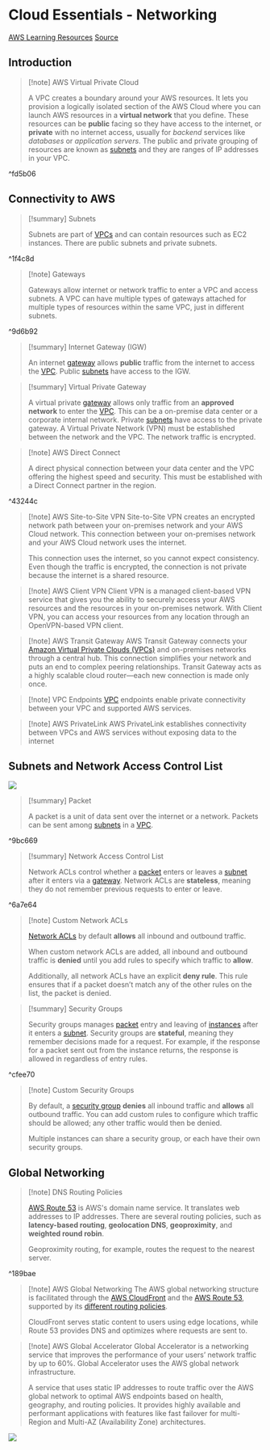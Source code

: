 # Cloud Essentials - Networking

[AWS Learning Resources](AWS%20Learning%20Resources.md)
[Source](https://explore.skillbuilder.aws/learn/course/134/play/99519/aws-cloud-practitioner-essentials)

## Introduction

> [!note] AWS Virtual Private Cloud
> 
> A VPC creates a boundary around your AWS resources. It lets you provision a logically isolated section of the AWS Cloud where you can launch AWS resources in a **virtual network** that you define. These resources can be **public** facing so they have access to the internet, or **private** with no internet access, usually for *backend* services like *databases* or *application servers*. The public and private grouping of resources are known as [subnets](#^1f4c8d) and they are ranges of IP addresses in your VPC.

^fd5b06

## Connectivity to AWS

> [!summary] Subnets
> 
> Subnets are part of [VPCs](2.4%20Networking.md#^fd5b06) and can contain resources such as EC2 instances. There are public subnets and private subnets.

^1f4c8d

> [!note] Gateways
> 
> Gateways allow internet or network traffic to enter a VPC and access subnets. A VPC can have multiple types of gateways attached for multiple types of resources within the same VPC, just in different subnets.

^9d6b92

> [!summary] Internet Gateway (IGW)
> 
> An internet [gateway](2.4%20Networking.md#^9d6b92) allows **public** traffic from the internet to access the [VPC](2.4%20Networking.md#^fd5b06). Public [subnets](2.4%20Networking.md#^1f4c8d) have access to the IGW.

> [!summary] Virtual Private Gateway
> 
> A virtual private [gateway](2.4%20Networking.md#^9d6b92) allows only traffic from an **approved network** to enter the [VPC](2.4%20Networking.md#^fd5b06). This can be a on-premise data center or a corporate internal network. Private [subnets](2.4%20Networking.md#^1f4c8d) have access to the private gateway. A Virtual Private Network (VPN) must be established between the network and the VPC. The network traffic is encrypted.

> [!note] AWS Direct Connect
> 
> A direct physical connection between your data center and the VPC offering the highest speed and security. This must be established with a Direct Connect partner in the region.

^43244c

> [!note] AWS Site-to-Site VPN
> Site-to-Site VPN creates an encrypted network path between your on-premises network and your AWS Cloud network. This connection between your on-premises network and your AWS Cloud network uses the internet.
> 
> This connection uses the internet, so you cannot expect consistency. Even though the traffic is encrypted, the connection is not private because the internet is a shared resource.

> [!note] AWS Client VPN
> Client VPN is a managed client-based VPN service that gives you the ability to securely access your AWS resources and the resources in your on-premises network. With Client VPN, you can access your resources from any location through an OpenVPN-based VPN client.

> [!note] AWS Transit Gateway
> AWS Transit Gateway connects your [Amazon Virtual Private Clouds (VPCs)](#^fd5b06) and on-premises networks through a central hub. This connection simplifies your network and puts an end to complex peering relationships. Transit Gateway acts as a highly scalable cloud router—each new connection is made only once.

> [!note] VPC Endpoints
> [VPC](#^fd5b06) endpoints enable private connectivity between your VPC and supported AWS services.

> [!note] AWS PrivateLink
> AWS PrivateLink establishes connectivity between VPCs and AWS services without exposing data to the internet

## Subnets and Network Access Control List

![](Pasted%20image%2020240319190825.png)

> [!summary] Packet
> 
> A packet is a unit of data sent over the internet or a network. Packets can be sent among [subnets](2.4%20Networking.md#^1f4c8d) in a [VPC](2.4%20Networking.md#^fd5b06).

^9bc669

> [!summary] Network Access Control List
> 
> Network ACLs control whether a [packet](2.4%20Networking.md#^9bc669) enters or leaves a [subnet](2.4%20Networking.md#^1f4c8d) after it enters via a [gateway](2.4%20Networking.md#^9d6b92). Network ACLs are **stateless**, meaning they do not remember previous requests to enter or leave. 

^6a7e64

> [!note] Custom Network ACLs
> 
> [Network ACLs](2.4%20Networking.md#^6a7e64) by default **allows** all inbound and outbound traffic. 
> 
> When custom network ACLs are added, all inbound and outbound traffic is **denied** until you add rules to specify which traffic to **allow**. 
> 
> Additionally, all network ACLs have an explicit **deny rule**. This rule ensures that if a packet doesn’t match any of the other rules on the list, the packet is denied.

> [!summary] Security Groups
> 
> Security groups manages [packet](2.4%20Networking.md#^9bc669) entry and leaving of [instances](2.2%20Compute%20in%20the%20Cloud.md#^d12940) after it enters a [subnet](2.4%20Networking.md#^1f4c8d). Security groups are **stateful**, meaning they remember decisions made for a request. For example, if the response for a packet sent out from the instance returns, the response is allowed in regardless of entry rules.

^cfee70

> [!note] Custom Security Groups
> 
> By default, a [security group](2.4%20Networking.md#^cfee70) **denies** all inbound traffic and **allows** all outbound traffic. You can add custom rules to configure which traffic should be allowed; any other traffic would then be denied.
> 
> Multiple instances can share a security group, or each have their own security groups.

## Global Networking

> [!note] DNS Routing Policies
> 
> [AWS Route 53](2.3%20Global%20Infrastructure.md#^165290) is AWS's domain name service. It translates web addresses to IP addresses. There are several routing policies, such as **latency-based routing**, **geolocation DNS**, **geoproximity**, and **weighted round robin**.
> 
> Geoproximity routing, for example, routes the request to the nearest server.

^189bae

> [!note] AWS Global Networking
> The AWS global networking structure is facilitated through the [AWS CloudFront](2.3%20Global%20Infrastructure.md#^6894c0) and the [AWS Route 53](2.3%20Global%20Infrastructure.md#^165290), supported by its [different routing policies](2.4%20Networking.md#^189bae).
> 
> CloudFront serves static content to users using edge locations, while Route 53 provides DNS and optimizes where requests are sent to.

> [!note] AWS Global Accelerator
> Global Accelerator is a networking service that improves the performance of your users’ network traffic by up to 60%. Global Accelerator uses the AWS global network infrastructure.
> 
> A service that uses static IP addresses to route traffic over the AWS global network to optimal AWS endpoints based on health, geography, and routing policies. It provides highly available and performant applications with features like fast failover for multi-Region and Multi-AZ (Availability Zone) architectures.

![](Pasted%20image%2020240401201506.png)